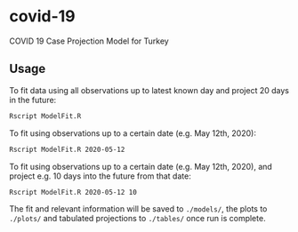 # covid-19
COVID 19 Case Projection Model for Turkey

## Usage

To fit data using all observations up to latest known day and project 20 days in the future: 
```sh
Rscript ModelFit.R
```

To fit using observations up to a certain date (e.g. May 12th, 2020):

```sh
Rscript ModelFit.R 2020-05-12
```

To fit using observations up to a certain date (e.g. May 12th, 2020), and project e.g. 10 days into the future from that date:

```sh
Rscript ModelFit.R 2020-05-12 10
```

The fit and relevant information will be saved to `./models/`, the plots to `./plots/` and tabulated projections to `./tables/` once run is complete.
